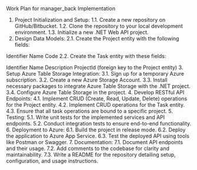 Work Plan for manager_back Implementation
1. Project Initialization and Setup:
1.1. Create a new repository on GitHub/Bitbucket.
1.2. Clone the repository to your local development environment.
1.3. Initialize a new .NET Web API project.
2. Design Data Models:
2.1. Create the Project entity with the following fields:

Identifier
Name
Code
2.2. Create the Task entity with these fields:

Identifier
Name
Description
ProjectId (foreign key to the Project entity)
3. Setup Azure Table Storage Integration:
3.1. Sign up for a temporary Azure subscription.
3.2. Create a new Azure Storage Account.
3.3. Install necessary packages to integrate Azure Table Storage with the .NET project.
3.4. Configure Azure Table Storage in the project.
4. Develop RESTful API Endpoints:
4.1. Implement CRUD (Create, Read, Update, Delete) operations for the Project entity.
4.2. Implement CRUD operations for the Task entity.
4.3. Ensure that all task operations are bound to a specific project.
5. Testing:
5.1. Write unit tests for the implemented services and API endpoints.
5.2. Conduct integration tests to ensure end-to-end functionality.
6. Deployment to Azure:
6.1. Build the project in release mode.
6.2. Deploy the application to Azure App Service.
6.3. Test the deployed API using tools like Postman or Swagger.
7. Documentation:
7.1. Document API endpoints and their usage.
7.2. Add comments to the codebase for clarity and maintainability.
7.3. Write a README for the repository detailing setup, configuration, and usage instructions.